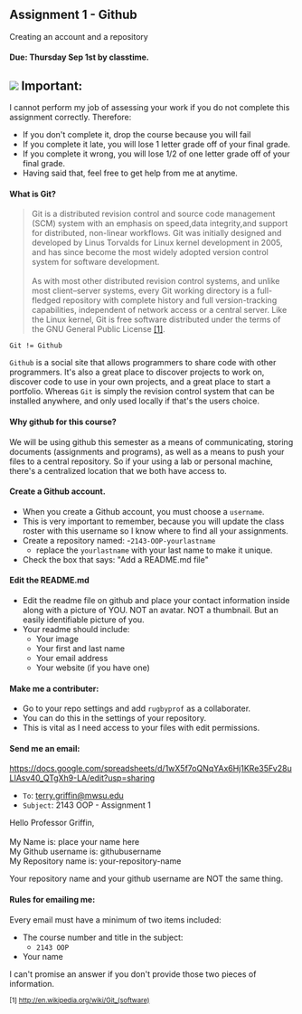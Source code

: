 ## Assignment 1 - Github
Creating an account and a repository
#### Due: Thursday Sep 1st by classtime.

## ![](http://f.cl.ly/items/3R3r0z1g3G0o0r2T1i0t/heavy_exclamation_mark_symbol_emoji_2757.jpg) Important:

I cannot perform my job of assessing your work if you do not complete this assignment correctly. Therefore:
- If you don't complete it, drop the course because you will fail
- If you complete it late, you will lose 1 letter grade off of your final grade.
- If you complete it wrong, you will lose 1/2 of one letter grade off of your final grade.
- Having said that, feel free to get help from me at anytime.

#### What is Git?

>Git is a distributed revision control and source code management (SCM) system with an emphasis on speed,data integrity,and support for distributed, non-linear workflows. Git was initially designed and developed by Linus Torvalds for Linux kernel development in 2005, and has since become the most widely adopted version control system for software development.<br><br>
As with most other distributed revision control systems, and unlike most client–server systems, every Git working directory is a full-fledged repository with complete history and full version-tracking capabilities, independent of network access or a central server. Like the Linux kernel, Git is free software distributed under the terms of the GNU General Public License  [[1]](http://en.wikipedia.org/wiki/Git_(software)).

`Git != Github`

`Github` is a social site that allows programmers to share code with other programmers. It's also a great place to discover projects to work on, discover code to use in your own projects, and a great place to start a portfolio. Whereas `Git` is simply the revision control system that can be installed anywhere, and only used locally if that's the users choice. 

#### Why github for this course?

We will be using github this semester as a means of communicating, storing documents (assignments and programs), as well as 
a means to push your files to a central repository. So if your using a lab or personal machine, there's a centralized location that we both have access to.

#### Create a Github account. 
- When you create a Github account, you must choose a `username`. 
- This is very important to remember, because you will update the class roster with this username so I know where to find all your assignments.
- Create a repository named:
    -`2143-OOP-yourlastname`
    - replace the `yourlastname` with your last name to make it unique.
- Check the box that says: "Add a README.md file"

#### Edit the README.md 

- Edit the readme file on github and place your contact information inside along with a picture of YOU. NOT an avatar. NOT a thumbnail. But an easily identifiable picture of you.
- Your readme should include:
    - Your image
    - Your first and last name
    - Your email address
    - Your website (if you have one)

#### Make me a contributer:

- Go to your repo settings and add `rugbyprof` as a collaborater.
- You can do this in the settings of your repository. 
- This is vital as I need access to your files with edit permissions.


#### Send me an email:

https://docs.google.com/spreadsheets/d/1wX5f7oQNqYAx6Hj1KRe35Fv28uLIAsv40_QTgXh9-LA/edit?usp=sharing

- `To`: terry.griffin@mwsu.edu
- `Subject`: 2143 OOP - Assignment 1 

>
Hello Professor Griffin,<br><br>
My Name is: place your name here<br>
My Github username is: githubusername<br>
My Repository name is: your-repository-name

Your repository name and your github username are NOT the same thing.

#### Rules for emailing me:

Every email must have a minimum of two items included:

- The course number and title in the subject:
    - `2143 OOP`
- Your name

I can't promise an answer if you don't provide those two pieces of information.

<sub>[1] http://en.wikipedia.org/wiki/Git_(software)</sub>
